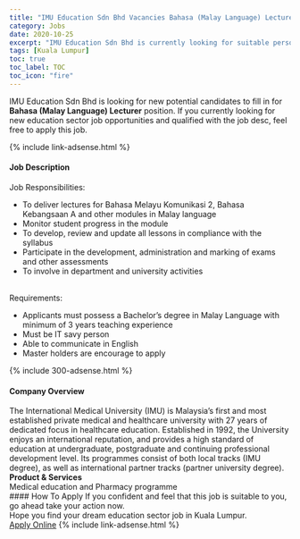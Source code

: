 ```yaml
---
title: "IMU Education Sdn Bhd Vacancies Bahasa (Malay Language) Lecturer" 
category: Jobs 
date: 2020-10-25 
excerpt: "IMU Education Sdn Bhd is currently looking for suitable person to fill in the Bahasa (Malay Language) Lecturer which positioned at Kuala Lumpur" 
tags: [Kuala Lumpur] 
toc: true 
toc_label: TOC 
toc_icon: "fire" 
--- 
```


<p>IMU Education Sdn Bhd is looking for new potential candidates to fill in for <b>Bahasa (Malay Language) Lecturer</b> position. If you currently looking for new education sector job opportunities and qualified with the job desc, feel free to apply this job.
</p>{% include link-adsense.html %} 
<div><div><h4>Job Description</h4></div><div><div><span><div><div>Job Responsibilities:</div><ul><li>To deliver lectures for Bahasa Melayu Komunikasi 2, Bahasa Kebangsaan A and other modules in Malay language</li><li>Monitor student progress in the module</li><li>To develop, review and update all lessons in compliance with the syllabus</li><li>Participate in the development, administration and marking of exams and other assessments</li><li>To involve in department and university activities&#160;</li></ul><div><br>Requirements:</div><ul><li>Applicants must possess a Bachelor&#8217;s degree in Malay Language with minimum of 3 years teaching experience</li><li>Must be IT savy person</li><li>Able to communicate in English</li><li>Master holders are encourage to apply</li></ul></div></span></div></div></div> 
{% include 300-adsense.html %} 
<div><div><h4>Company Overview</h4></div><div><div><span><div><div>
	The International Medical University (IMU) is Malaysia&#8217;s first and most established private medical and healthcare university with 27 years of dedicated focus in healthcare education. Established in 1992, the University enjoys an international reputation, and provides a high standard of education at undergraduate, postgraduate and continuing professional development level. Its programmes consist of both local tracks (IMU degree), as well as international partner tracks (partner university degree).&#160;</div>
<div>
<strong>Product &amp; Services</strong></div>
<div>
	Medical education and Pharmacy programme</div></div></span></div></div></div> 
#### How To Apply 
If you confident and feel that this job is suitable to you, go ahead take your action now. <br/> 
Hope you find your dream education sector job in Kuala Lumpur. <br/> 
<a href="https://www.jobstreet.com.my/en/job/bahasa-malay-language-lecturer-4410539?jobId=jobstreet-my-job-4410539" class="btn btn--info" target="_blank" rel="nofollow noopenner">Apply Online</a> 
{% include link-adsense.html %} 